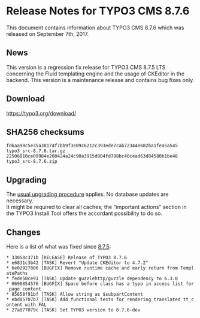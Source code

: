 Release Notes for TYPO3 CMS 8.7.6
=================================

This document contains information about TYPO3 CMS 8.7.6 which was
released on September 7th, 2017.

News
----

This version is a regression fix release for TYPO3 CMS 8.7.5 LTS
concerning the Fluid templating engine and the usage of CKEditor in the
backend. This version is a maintenance release and contains bug fixes
only.

Download
--------

<https://typo3.org/download/>

SHA256 checksums
----------------

    fd6aa98c5e35a38174f7bb9f3e09c6212c393ede7cab72344e682ba1fea5a545  typo3_src-8.7.6.tar.gz
    22506010ce09984e208424a24c90a3915d804fd788bc40cead63d84580b1be46  typo3_src-8.7.6.zip

Upgrading
---------

The [usual upgrading
procedure](https://docs.typo3.org/typo3cms/InstallationGuide/) applies.
No database updates are necessary.\
It might be required to clear all caches; the “important actions”
section in the TYPO3 Install Tool offers the accordant possibility to do
so.

Changes
-------

Here is a list of what was fixed since
[8.7.5](TYPO3_CMS_8.7.5 "wikilink"):

`* 33058c371b [RELEASE] Release of TYPO3 8.7.6`\
`* e6831c3b42 [TASK] Revert "Update CKEditor to 4.7.2"`\
`* 6e02927806 [BUGFIX] Remove runtime cache and early return from TemplatePaths`\
`* fede50ce91 [TASK] Update guzzlehttp/guzzle dependency to 6.3.0`\
`* 0690854576 [BUGFIX] Space before class has a typo in access list for page content`\
`* 85658f91bf [TASK] Allow string as $subpartContent`\
`* ebd05707b7 [TASK] Add functional tests for rendering translated tt_content with FAL`\
`* 27a077079c [TASK] Set TYPO3 version to 8.7.6-dev`


